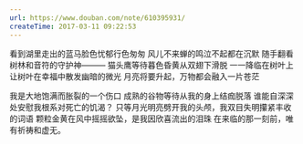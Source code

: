 ```yaml
---
url: https://www.douban.com/note/610395931/
createTime: 2017-03-11 09:22:53
---
```


看到湖里走出的蓝马脸色忧郁行色匆匆
风儿不来蝉的鸣泣不起都在沉默
随手翻看树林和音符的守护神———
猫头鹰等待暮色昏黄从双翅下滑脱
一一降临在树叶上让树叶在幸福中散发幽暗的微光
月亮将要升起，万物都会融入一片苍茫

我是大地饱满而胀裂的一个伤口
成熟的谷物等待从我的身上结痂脱落
谁能自深深处安慰我根系对死亡的饥渴？
只等月光明亮劈开我的头颅，我双目失明攥紧丰收的词语
颗粒金黄在风中摇摇欲坠，是我因欣喜流出的泪珠
在来临的那一刻前，唯有祈祷和虚无。